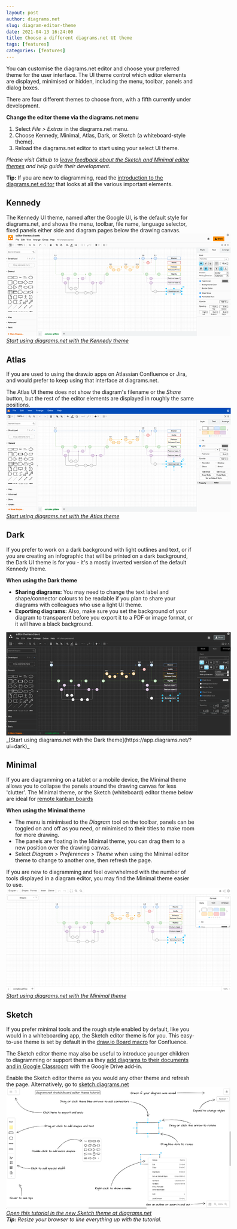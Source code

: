 ```yaml
---
layout: post
author: diagrams.net
slug: diagram-editor-theme
date: 2021-04-13 16:24:00
title: Choose a different diagrams.net UI theme
tags: [features]
categories: [features]
---
```


You can customise the diagrams.net editor and choose your preferred theme for the user interface. The UI theme control which editor elements are displayed, minimised or hidden, including the menu, toolbar, panels and dialog boxes.

There are four different themes to choose from, with a fifth currently under development.

**Change the editor theme via the diagrams.net menu**

1. Select _File > Extras_ in the diagrams.net menu. 
2. Choose Kennedy, Minimal, Atlas, Dark, or Sketch (a whiteboard-style theme).
3. Reload the diagrams.net editor to start using your select UI theme. 

_Please visit Github to [leave feedback about the Sketch and Minimal editor themes](https://github.com/jgraph/drawio/discussions/1924) and help guide their development._

**Tip:** If you are new to diagramming, read the [introduction to the diagrams.net editor](/doc/getting-started-editor.html) that looks at all the various important elements.

## Kennedy 

The Kennedy UI theme, named after the Google UI, is the default style for diagrams.net, and shows the menu, toolbar, file name, language selector, fixed panels either side and diagram pages below the drawing canvas.
<br /><img src="/assets/img/blog/theme-kennedy.png" style="width=100%;max-width:600px;height:auto;" alt="Choose your favourite UI theme in diagrams.net from Kennedy, Atlas, Dark, Minimal and Sketch">
<br />_[Start using diagrams.net with the Kennedy theme](https://app.diagrams.net/?ui=kennedy)_

## Atlas

If you are used to using the draw.io apps on Atlassian Confluence or Jira, and would prefer to keep using that interface at diagrams.net. 

The Atlas UI theme does not show the diagram's filename or the _Share_ button, but the rest of the editor elements are displayed in roughly the same positions. 
<br /><img src="/assets/img/blog/theme-atlas.png" style="width=100%;max-width:600px;height:auto;" alt="Choose your favourite UI theme in diagrams.net from Kennedy, Atlas, Dark, Minimal and Sketch">
<br />_[Start using diagrams.net with the Atlas theme](https://app.diagrams.net/?ui=atlas)_

## Dark 

If you prefer to work on a dark background with light outlines and text, or if you are creating an infographic that will be printed on a dark background, the Dark UI theme is for you - it's a mostly inverted version of the default Kennedy theme.

**When using the Dark theme**
* **Sharing diagrams:** You may need to change the text label and shape/connector colours to be readable if you plan to share your diagrams with colleagues who use a light UI theme. 
* **Exporting diagrams:** Also, make sure you set the background of your diagram to transparent before you export it to a PDF or image format, or it will have a black background.

<img src="/assets/img/blog/theme-dark.png" style="width=100%;max-width:600px;height:auto;" alt="Choose your favourite UI theme in diagrams.net from Kennedy, Atlas, Dark, Minimal and Sketch">
<br />_[Start using diagrams.net with the Dark theme](https://app.diagrams.net/?ui=dark)_

## Minimal 

If you are diagramming on a tablet or a mobile device, the Minimal theme allows you to collapse the panels around the drawing canvas for less 'clutter'. The Minimal theme, or the Sketch (whiteboard) editor theme below are ideal for [remote kanban boards](/blog/kanban-boards.html)

**When using the Minimal theme**
* The menu is minimised to the _Diagram_ tool on the toolbar, panels can be toggled on and off as you need, or minimised to their titles to make room for more drawing. 
* The panels are floating in the Minimal theme, you can drag them to a new position over the drawing canvas.
* Select _Diagram > Preferences > Theme_ when using the Minimal editor theme to change to another one, then refresh the page.

If you are new to diagramming and feel overwhelmed with the number of tools displayed in a diagram editor, you may find the Minimal theme easier to use.
<br /><img src="/assets/img/blog/theme-minimal.png" style="width=100%;max-width:600px;height:auto;" alt="Choose your favourite UI theme in diagrams.net from Kennedy, Atlas, Dark, Minimal and Sketch">
<br />_[Start using diagrams.net with the Minimal theme](https://app.diagrams.net/?ui=min)_

## Sketch 

If you prefer minimal tools and the rough style enabled by default, like you would in a whiteboarding app, the Sketch editor theme is for you. This easy-to-use theme is set by default in the [draw.io Board macro](/blog/drawio-board-macro.html) for Confluence.

The Sketch editor theme may also be useful to introduce younger children to diagramming or support them as they [add diagrams to their documents and in Google Classroom](/blog/google-classroom-diagrams.html) with the Google Drive add-in.

Enable the Sketch editor theme as you would any other theme and refresh the page. Alternatively, go to [sketch.diagrams.net](http://sketch.diagrams.net)
<br />[<img src="/assets/img/blog/sketch-theme-tutorial.png" style="width=100%;max-width:600px;height:auto;" alt="Sketch theme is currently being developed">](https://app.diagrams.net/?splash=0&ui=sketch&title=#Uhttps%3A%2F%2Fraw.githubusercontent.com%2Fjgraph%2Fdrawio-diagrams%2Fmaster%2Fblog%2Fsketch-theme-tutorial.drawio)
<br />_[Open this tutorial in the new Sketch theme at diagrams.net](https://app.diagrams.net/?splash=0&ui=sketch&title=#Uhttps%3A%2F%2Fraw.githubusercontent.com%2Fjgraph%2Fdrawio-diagrams%2Fmaster%2Fblog%2Fsketch-theme-tutorial.drawio)_
<br />_**Tip:** Resize your browser to line everything up with the tutorial._